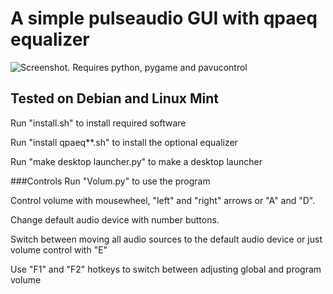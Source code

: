 # A simple pulseaudio GUI with qpaeq equalizer
![Screenshot.](https://github.com/Bakterija/Volum/tree/master/load/screenshot.png)
Requires python, pygame and pavucontrol

## Tested on Debian and Linux Mint
Run "install.sh" to install required software

Run "install qpaeq**.sh" to install the optional equalizer

Run "make desktop launcher.py" to make a desktop launcher

###Controls
Run "Volum.py" to use the program

Control volume with mousewheel, "left" and "right" arrows or "A" and "D".

Change default audio device with number buttons.

Switch between moving all audio sources to the default audio device or just volume control with "E"

Use "F1" and "F2" hotkeys to switch between adjusting global and program volume

